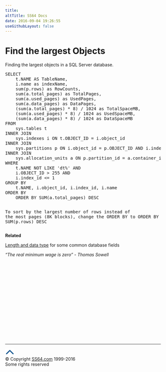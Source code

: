 ```yaml
---
title:
altTitle: SS64 Docs
date: 2016-09-04 19:26:55
useGithubLayout: false
---
```

<!-- #BeginLibraryItem "/Library/head_sql.lbi" --><!-- #EndLibraryItem --><h1>Find the largest Objects</h1>
<p>Finding the largest objects in a SQL Server database.</p>
<pre>SELECT 
    t.NAME AS TableName,
    i.name as indexName,
    sum(p.rows) as RowCounts,
    sum(a.total_pages) as TotalPages, 
    sum(a.used_pages) as UsedPages, 
    sum(a.data_pages) as DataPages,
    (sum(a.total_pages) * 8) / 1024 as TotalSpaceMB, 
    (sum(a.used_pages) * 8) / 1024 as UsedSpaceMB, 
    (sum(a.data_pages) * 8) / 1024 as DataSpaceMB
FROM 
    sys.tables t
INNER JOIN      
    sys.indexes i ON t.OBJECT_ID = i.object_id
INNER JOIN 
    sys.partitions p ON i.object_id = p.OBJECT_ID AND i.index_id = p.index_id
INNER JOIN 
    sys.allocation_units a ON p.partition_id = a.container_id
WHERE 
    t.NAME NOT LIKE 'dt%' AND
    i.OBJECT_ID &gt; 255 AND   
    i.index_id &lt;= 1
GROUP BY 
    t.NAME, i.object_id, i.index_id, i.name 
ORDER BY 
    ORDER BY SUM(a.total_pages) DESC

<span class="body">To sort by the largest number of rows instead of the most pages (8K blocks), change the ORDER BY to</span>
    ORDER BY SUM(p.rows) DESC </pre>
<p><b>Related</b></p>
<p> <a href="syntax-dimdates.html">Length and data type</a> for some common database fields</p>
<p class="quote"><i>“The real minimum wage is zero” - Thomas Sowell</i></p><!-- #BeginLibraryItem "/Library/foot_sql.lbi" --><p><script async="" src="//pagead2.googlesyndication.com/pagead/js/adsbygoogle.js"></script>
<!-- ss64-sql -->
<ins class="adsbygoogle" style="display:inline-block;width:300px;height:250px" data-ad-client="ca-pub-6140977852749469" data-ad-slot="6953563613"></ins>
<script>
(adsbygoogle = window.adsbygoogle || []).push({});
</script></p>
<hr>
<div id="bl" class="footer"><a href="#"><img src="../images/top.png" width="30" height="22" alt="Back to the Top"></a></div>
<div id="br" class="footer, tagline">© Copyright <a href="http://ss64.com/">SS64.com</a> 1999-2016<br>
Some rights reserved</div><!-- #EndLibraryItem -->

